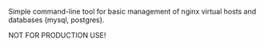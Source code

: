 Simple command-line tool for basic management of nginx virtual hosts and databases (mysql, postgres).

NOT FOR PRODUCTION USE!
